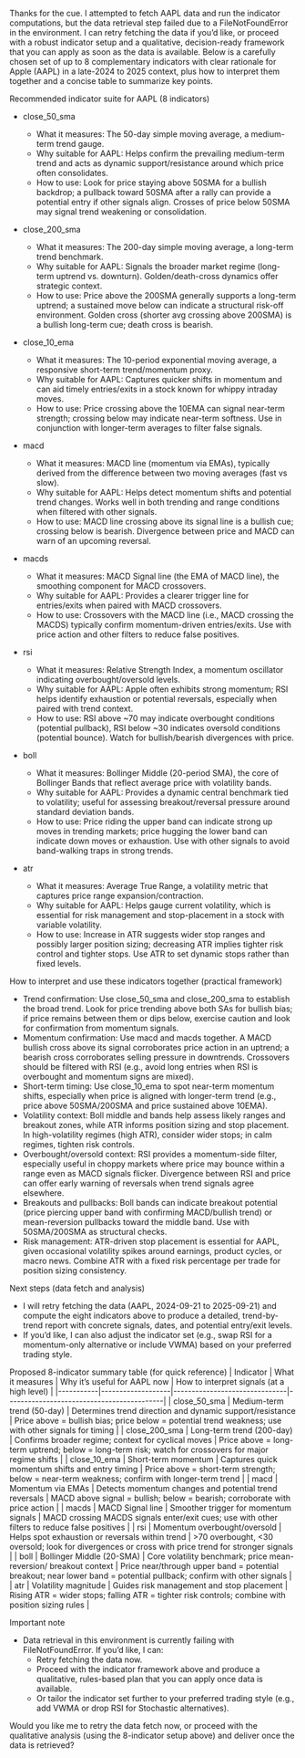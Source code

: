 Thanks for the cue. I attempted to fetch AAPL data and run the indicator computations, but the data retrieval step failed due to a FileNotFoundError in the environment. I can retry fetching the data if you’d like, or proceed with a robust indicator setup and a qualitative, decision-ready framework that you can apply as soon as the data is available. Below is a carefully chosen set of up to 8 complementary indicators with clear rationale for Apple (AAPL) in a late-2024 to 2025 context, plus how to interpret them together and a concise table to summarize key points.

Recommended indicator suite for AAPL (8 indicators)
- close_50_sma
  - What it measures: The 50-day simple moving average, a medium-term trend gauge.
  - Why suitable for AAPL: Helps confirm the prevailing medium-term trend and acts as dynamic support/resistance around which price often consolidates.
  - How to use: Look for price staying above 50SMA for a bullish backdrop; a pullback toward 50SMA after a rally can provide a potential entry if other signals align. Crosses of price below 50SMA may signal trend weakening or consolidation.

- close_200_sma
  - What it measures: The 200-day simple moving average, a long-term trend benchmark.
  - Why suitable for AAPL: Signals the broader market regime (long-term uptrend vs. downturn). Golden/death-cross dynamics offer strategic context.
  - How to use: Price above the 200SMA generally supports a long-term uptrend; a sustained move below can indicate a structural risk-off environment. Golden cross (shorter avg crossing above 200SMA) is a bullish long-term cue; death cross is bearish.

- close_10_ema
  - What it measures: The 10-period exponential moving average, a responsive short-term trend/momentum proxy.
  - Why suitable for AAPL: Captures quicker shifts in momentum and can aid timely entries/exits in a stock known for whippy intraday moves.
  - How to use: Price crossing above the 10EMA can signal near-term strength; crossing below may indicate near-term softness. Use in conjunction with longer-term averages to filter false signals.

- macd
  - What it measures: MACD line (momentum via EMAs), typically derived from the difference between two moving averages (fast vs slow).
  - Why suitable for AAPL: Helps detect momentum shifts and potential trend changes. Works well in both trending and range conditions when filtered with other signals.
  - How to use: MACD line crossing above its signal line is a bullish cue; crossing below is bearish. Divergence between price and MACD can warn of an upcoming reversal.

- macds
  - What it measures: MACD Signal line (the EMA of MACD line), the smoothing component for MACD crossovers.
  - Why suitable for AAPL: Provides a clearer trigger line for entries/exits when paired with MACD crossovers.
  - How to use: Crossovers with the MACD line (i.e., MACD crossing the MACDS) typically confirm momentum-driven entries/exits. Use with price action and other filters to reduce false positives.

- rsi
  - What it measures: Relative Strength Index, a momentum oscillator indicating overbought/oversold levels.
  - Why suitable for AAPL: Apple often exhibits strong momentum; RSI helps identify exhaustion or potential reversals, especially when paired with trend context.
  - How to use: RSI above ~70 may indicate overbought conditions (potential pullback), RSI below ~30 indicates oversold conditions (potential bounce). Watch for bullish/bearish divergences with price.

- boll
  - What it measures: Bollinger Middle (20-period SMA), the core of Bollinger Bands that reflect average price with volatility bands.
  - Why suitable for AAPL: Provides a dynamic central benchmark tied to volatility; useful for assessing breakout/reversal pressure around standard deviation bands.
  - How to use: Price riding the upper band can indicate strong up moves in trending markets; price hugging the lower band can indicate down moves or exhaustion. Use with other signals to avoid band-walking traps in strong trends.

- atr
  - What it measures: Average True Range, a volatility metric that captures price range expansion/contraction.
  - Why suitable for AAPL: Helps gauge current volatility, which is essential for risk management and stop-placement in a stock with variable volatility.
  - How to use: Increase in ATR suggests wider stop ranges and possibly larger position sizing; decreasing ATR implies tighter risk control and tighter stops. Use ATR to set dynamic stops rather than fixed levels.

How to interpret and use these indicators together (practical framework)
- Trend confirmation: Use close_50_sma and close_200_sma to establish the broad trend. Look for price trending above both SAs for bullish bias; if price remains between them or dips below, exercise caution and look for confirmation from momentum signals.
- Momentum confirmation: Use macd and macds together. A MACD bullish cross above its signal corroborates price action in an uptrend; a bearish cross corroborates selling pressure in downtrends. Crossovers should be filtered with RSI (e.g., avoid long entries when RSI is overbought and momentum signs are mixed).
- Short-term timing: Use close_10_ema to spot near-term momentum shifts, especially when price is aligned with longer-term trend (e.g., price above 50SMA/200SMA and price sustained above 10EMA).
- Volatility context: Boll middle and bands help assess likely ranges and breakout zones, while ATR informs position sizing and stop placement. In high-volatility regimes (high ATR), consider wider stops; in calm regimes, tighten risk controls.
- Overbought/oversold context: RSI provides a momentum-side filter, especially useful in choppy markets where price may bounce within a range even as MACD signals flicker. Divergence between RSI and price can offer early warning of reversals when trend signals agree elsewhere.
- Breakouts and pullbacks: Boll bands can indicate breakout potential (price piercing upper band with confirming MACD/bullish trend) or mean-reversion pullbacks toward the middle band. Use with 50SMA/200SMA as structural checks.
- Risk management: ATR-driven stop placement is essential for AAPL, given occasional volatility spikes around earnings, product cycles, or macro news. Combine ATR with a fixed risk percentage per trade for position sizing consistency.

Next steps (data fetch and analysis)
- I will retry fetching the data (AAPL, 2024-09-21 to 2025-09-21) and compute the eight indicators above to produce a detailed, trend-by-trend report with concrete signals, dates, and potential entry/exit levels.
- If you’d like, I can also adjust the indicator set (e.g., swap RSI for a momentum-only alternative or include VWMA) based on your preferred trading style.

Proposed 8-indicator summary table (for quick reference)
| Indicator | What it measures | Why it’s useful for AAPL now | How to interpret signals (at a high level) |
|-----------|-------------------|-------------------------------|-------------------------------------------|
| close_50_sma | Medium-term trend (50-day) | Determines trend direction and dynamic support/resistance | Price above = bullish bias; price below = potential trend weakness; use with other signals for timing |
| close_200_sma | Long-term trend (200-day) | Confirms broader regime; context for cyclical moves | Price above = long-term uptrend; below = long-term risk; watch for crossovers for major regime shifts |
| close_10_ema | Short-term momentum | Captures quick momentum shifts and entry timing | Price above = short-term strength; below = near-term weakness; confirm with longer-term trend |
| macd | Momentum via EMAs | Detects momentum changes and potential trend reversals | MACD above signal = bullish; below = bearish; corroborate with price action |
| macds | MACD Signal line | Smoother trigger for momentum signals | MACD crossing MACDS signals enter/exit cues; use with other filters to reduce false positives |
| rsi | Momentum overbought/oversold | Helps spot exhaustion or reversals within trend | >70 overbought, <30 oversold; look for divergences or cross with price trend for stronger signals |
| boll | Bollinger Middle (20-SMA) | Core volatility benchmark; price mean-reversion/ breakout context | Price near/through upper band = potential breakout; near lower band = potential pullback; confirm with other signals |
| atr | Volatility magnitude | Guides risk management and stop placement | Rising ATR = wider stops; falling ATR = tighter risk controls; combine with position sizing rules |

Important note
- Data retrieval in this environment is currently failing with FileNotFoundError. If you’d like, I can:
  - Retry fetching the data now.
  - Proceed with the indicator framework above and produce a qualitative, rules-based plan that you can apply once data is available.
  - Or tailor the indicator set further to your preferred trading style (e.g., add VWMA or drop RSI for Stochastic alternatives).

Would you like me to retry the data fetch now, or proceed with the qualitative analysis (using the 8-indicator setup above) and deliver once the data is retrieved?